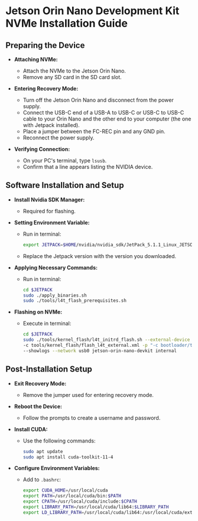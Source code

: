 # Jetson Orin Nano Development Kit NVMe Installation Guide

## Preparing the Device

- **Attaching NVMe:**
  - Attach the NVMe to the Jetson Orin Nano.
  - Remove any SD card in the SD card slot.

- **Entering Recovery Mode:**
  - Turn off the Jetson Orin Nano and disconnect from the power supply.
  - Connect the USB-C end of a USB-A to USB-C or USB-C to USB-C cable to your Orin Nano and the other end to your computer (the one with Jetpack installed).
  - Place a jumper between the FC-REC pin and any GND pin.
  - Reconnect the power supply.

- **Verifying Connection:**
  - On your PC's terminal, type `lsusb`.
  - Confirm that a line appears listing the NVIDIA device.

## Software Installation and Setup

- **Install Nvidia SDK Manager:**
  - Required for flashing.

- **Setting Environment Variable:**
  - Run in terminal:
    ```bash
    export JETPACK=$HOME/nvidia/nvidia_sdk/JetPack_5.1.1_Linux_JETSON_ORIN_NANO_TARGETS/Linux_for_Tegra
    ```
  - Replace the Jetpack version with the version you downloaded.

- **Applying Necessary Commands:**
  - Run in terminal:
    ```bash
    cd $JETPACK  
    sudo ./apply_binaries.sh  
    sudo ./tools/l4t_flash_prerequisites.sh
    ```

- **Flashing on NVMe:**
  - Execute in terminal:
    ```bash
    cd $JETPACK  
    sudo ./tools/kernel_flash/l4t_initrd_flash.sh --external-device nvme0n1p1 \
    -c tools/kernel_flash/flash_l4t_external.xml -p "-c bootloader/t186ref/cfg/flash_t234_qspi.xml" \
    --showlogs --network usb0 jetson-orin-nano-devkit internal
    ```

## Post-Installation Setup

- **Exit Recovery Mode:**
  - Remove the jumper used for entering recovery mode.

- **Reboot the Device:**
  - Follow the prompts to create a username and password.

- **Install CUDA:**
  - Use the following commands:
    ```bash
    sudo apt update  
    sudo apt install cuda-toolkit-11-4
    ```

- **Configure Environment Variables:**
  - Add to `.bashrc`:
    ```bash
    export CUDA_HOME=/usr/local/cuda  
    export PATH=/usr/local/cuda/bin:$PATH   
    export CPATH=/usr/local/cuda/include:$CPATH   
    export LIBRARY_PATH=/usr/local/cuda/lib64:$LIBRARY_PATH  
    export LD_LIBRARY_PATH=/usr/local/cuda/lib64:/usr/local/cuda/extras/CUPTI/lib64:$LD_LIBRARY_PATH
    ```



